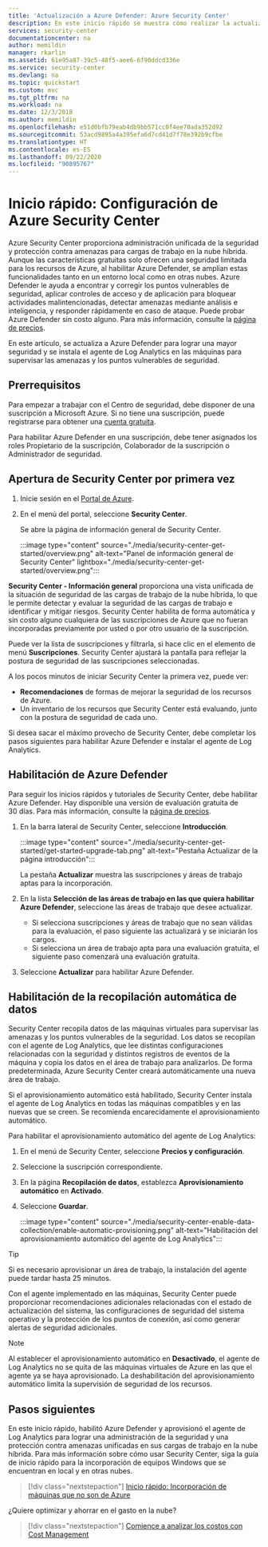```yaml
---
title: 'Actualización a Azure Defender: Azure Security Center'
description: En este inicio rápido se muestra cómo realizar la actualización a Azure Defender de Security Center para incrementar la seguridad.
services: security-center
documentationcenter: na
author: memildin
manager: rkarlin
ms.assetid: 61e95a87-39c5-48f5-aee6-6f90ddcd336e
ms.service: security-center
ms.devlang: na
ms.topic: quickstart
ms.custom: mvc
ms.tgt_pltfrm: na
ms.workload: na
ms.date: 12/3/2018
ms.author: memildin
ms.openlocfilehash: e51d0bfb79eab4db9bb571cc0f4ee70ada352d92
ms.sourcegitcommit: 53acd9895a4a395efa6d7cd41d7f78e392b9cfbe
ms.translationtype: HT
ms.contentlocale: es-ES
ms.lasthandoff: 09/22/2020
ms.locfileid: "90895767"
---
```

# <a name="quickstart-setting-up-azure-security-center"></a>Inicio rápido: Configuración de Azure Security Center

Azure Security Center proporciona administración unificada de la seguridad y protección contra amenazas para cargas de trabajo en la nube híbrida. Aunque las características gratuitas solo ofrecen una seguridad limitada para los recursos de Azure, al habilitar Azure Defender, se amplían estas funcionalidades tanto en un entorno local como en otras nubes. Azure Defender le ayuda a encontrar y corregir los puntos vulnerables de seguridad, aplicar controles de acceso y de aplicación para bloquear actividades malintencionadas, detectar amenazas mediante análisis e inteligencia, y responder rápidamente en caso de ataque. Puede probar Azure Defender sin costo alguno. Para más información, consulte la [página de precios](https://azure.microsoft.com/pricing/details/security-center/).

En este artículo, se actualiza a Azure Defender para lograr una mayor seguridad y se instala el agente de Log Analytics en las máquinas para supervisar las amenazas y los puntos vulnerables de seguridad.

## <a name="prerequisites"></a>Prerrequisitos
Para empezar a trabajar con el Centro de seguridad, debe disponer de una suscripción a Microsoft Azure. Si no tiene una suscripción, puede registrarse para obtener una [cuenta gratuita](https://azure.microsoft.com/pricing/free-trial/).

Para habilitar Azure Defender en una suscripción, debe tener asignados los roles Propietario de la suscripción, Colaborador de la suscripción o Administrador de seguridad.


## <a name="open-security-center-for-the-first-time"></a>Apertura de Security Center por primera vez

1. Inicie sesión en el [Portal de Azure](https://azure.microsoft.com/features/azure-portal/).

1. En el menú del portal, seleccione **Security Center**. 

    Se abre la página de información general de Security Center.

    :::image type="content" source="./media/security-center-get-started/overview.png" alt-text="Panel de información general de Security Center" lightbox="./media/security-center-get-started/overview.png":::

**Security Center - Información general** proporciona una vista unificada de la situación de seguridad de las cargas de trabajo de la nube híbrida, lo que le permite detectar y evaluar la seguridad de las cargas de trabajo e identificar y mitigar riesgos. Security Center habilita de forma automática y sin costo alguno cualquiera de las suscripciones de Azure que no fueran incorporadas previamente por usted o por otro usuario de la suscripción.

Puede ver la lista de suscripciones y filtrarla, si hace clic en el elemento de menú **Suscripciones**. Security Center ajustará la pantalla para reflejar la postura de seguridad de las suscripciones seleccionadas. 

A los pocos minutos de iniciar Security Center la primera vez, puede ver:

- **Recomendaciones** de formas de mejorar la seguridad de los recursos de Azure.
- Un inventario de los recursos que Security Center está evaluando, junto con la postura de seguridad de cada uno.

Si desea sacar el máximo provecho de Security Center, debe completar los pasos siguientes para habilitar Azure Defender e instalar el agente de Log Analytics.


## <a name="enable-azure-defender"></a>Habilitación de Azure Defender

Para seguir los inicios rápidos y tutoriales de Security Center, debe habilitar Azure Defender. Hay disponible una versión de evaluación gratuita de 30 días. Para más información, consulte la [página de precios](https://azure.microsoft.com/pricing/details/security-center/). 

1. En la barra lateral de Security Center, seleccione **Introducción**.

    :::image type="content" source="./media/security-center-get-started/get-started-upgrade-tab.png" alt-text="Pestaña Actualizar de la página introducción"::: 

    La pestaña **Actualizar** muestra las suscripciones y áreas de trabajo aptas para la incorporación.

1. En la lista **Selección de las áreas de trabajo en las que quiera habilitar Azure Defender**, seleccione las áreas de trabajo que desee actualizar.
   - Si selecciona suscripciones y áreas de trabajo que no sean válidas para la evaluación, el paso siguiente las actualizará y se iniciarán los cargos.
   - Si selecciona un área de trabajo apta para una evaluación gratuita, el siguiente paso comenzará una evaluación gratuita.
1. Seleccione **Actualizar** para habilitar Azure Defender.

## <a name="enable-automatic-data-collection"></a>Habilitación de la recopilación automática de datos
Security Center recopila datos de las máquinas virtuales para supervisar las amenazas y los puntos vulnerables de la seguridad. Los datos se recopilan con el agente de Log Analytics, que lee distintas configuraciones relacionadas con la seguridad y distintos registros de eventos de la máquina y copia los datos en el área de trabajo para analizarlos. De forma predeterminada, Azure Security Center creará automáticamente una nueva área de trabajo.

Si el aprovisionamiento automático está habilitado, Security Center instala el agente de Log Analytics en todas las máquinas compatibles y en las nuevas que se creen. Se recomienda encarecidamente el aprovisionamiento automático.

Para habilitar el aprovisionamiento automático del agente de Log Analytics:

1. En el menú de Security Center, seleccione **Precios y configuración**.
1. Seleccione la suscripción correspondiente.
1. En la página **Recopilación de datos**, establezca **Aprovisionamiento automático** en **Activado**.
1. Seleccione **Guardar**.

    :::image type="content" source="./media/security-center-enable-data-collection/enable-automatic-provisioning.png" alt-text="Habilitación del aprovisionamiento automático del agente de Log Analytics":::

>[!TIP]
> Si es necesario aprovisionar un área de trabajo, la instalación del agente puede tardar hasta 25 minutos.

Con el agente implementado en las máquinas, Security Center puede proporcionar recomendaciones adicionales relacionadas con el estado de actualización del sistema, las configuraciones de seguridad del sistema operativo y la protección de los puntos de conexión, así como generar alertas de seguridad adicionales.

>[!NOTE]
> Al establecer el aprovisionamiento automático en **Desactivado**, el agente de Log Analytics no se quita de las máquinas virtuales de Azure en las que el agente ya se haya aprovisionado. La deshabilitación del aprovisionamiento automático limita la supervisión de seguridad de los recursos.



## <a name="next-steps"></a>Pasos siguientes
En este inicio rápido, habilitó Azure Defender y aprovisionó el agente de Log Analytics para lograr una administración de la seguridad y una protección contra amenazas unificadas en sus cargas de trabajo en la nube híbrida. Para más información sobre cómo usar Security Center, siga la guía de inicio rápido para la incorporación de equipos Windows que se encuentran en local y en otras nubes.

> [!div class="nextstepaction"]
> [Inicio rápido: Incorporación de máquinas que no son de Azure](quickstart-onboard-machines.md)

¿Quiere optimizar y ahorrar en el gasto en la nube?

> [!div class="nextstepaction"]
> [Comience a analizar los costos con Cost Management](https://docs.microsoft.com/azure/cost-management-billing/costs/quick-acm-cost-analysis?WT.mc_id=costmanagementcontent_docsacmhorizontal_-inproduct-learn)

<!--Image references-->
[2]: ./media/security-center-get-started/overview.png
[4]: ./media/security-center-get-started/get-started.png
[5]: ./media/security-center-get-started/pricing.png
[6]: ./media/security-center-get-started/enable-automatic-provisioning.png
[7]: ./media/security-center-get-started/security-alerts.png
[8]: ./media/security-center-get-started/recommendations.png
[9]: ./media/security-center-get-started/select-subscription.png
